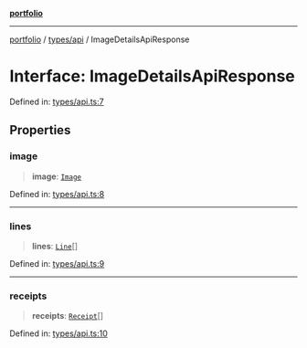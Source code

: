 [**portfolio**](../../../README.md)

***

[portfolio](../../../modules.md) / [types/api](../README.md) / ImageDetailsApiResponse

# Interface: ImageDetailsApiResponse

Defined in: [types/api.ts:7](https://github.com/tnorlund/Portfolio/blob/bb4137d7ce48c928a21f17d5def2e21f9eea1f3e/portfolio/types/api.ts#L7)

## Properties

### image

> **image**: [`Image`](Image.md)

Defined in: [types/api.ts:8](https://github.com/tnorlund/Portfolio/blob/bb4137d7ce48c928a21f17d5def2e21f9eea1f3e/portfolio/types/api.ts#L8)

***

### lines

> **lines**: [`Line`](Line.md)[]

Defined in: [types/api.ts:9](https://github.com/tnorlund/Portfolio/blob/bb4137d7ce48c928a21f17d5def2e21f9eea1f3e/portfolio/types/api.ts#L9)

***

### receipts

> **receipts**: [`Receipt`](Receipt.md)[]

Defined in: [types/api.ts:10](https://github.com/tnorlund/Portfolio/blob/bb4137d7ce48c928a21f17d5def2e21f9eea1f3e/portfolio/types/api.ts#L10)

